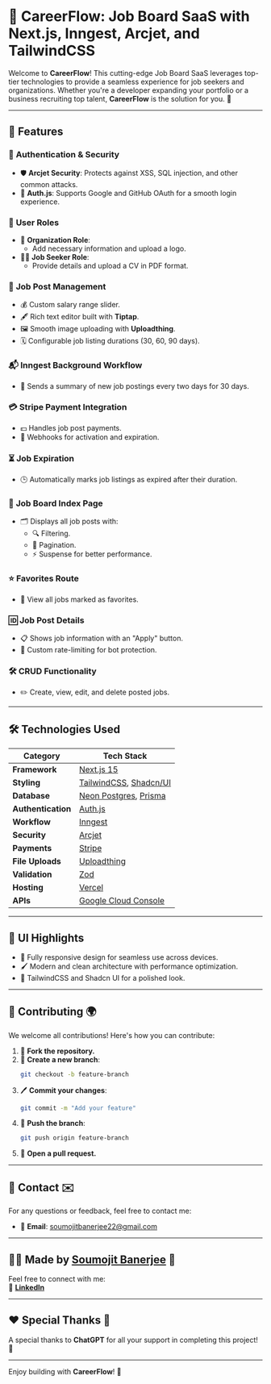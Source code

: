 # 🚀 **CareerFlow**: Job Board SaaS with Next.js, Inngest, Arcjet, and TailwindCSS

Welcome to **CareerFlow**! This cutting-edge Job Board SaaS leverages top-tier technologies to provide a seamless experience for job seekers and organizations. Whether you're a developer expanding your portfolio or a business recruiting top talent, **CareerFlow** is the solution for you. 🌟

---

## 🌟 **Features**

### 🔐 **Authentication & Security**
- 🛡️ **Arcjet Security**: Protects against XSS, SQL injection, and other common attacks.
- 🔑 **Auth.js**: Supports Google and GitHub OAuth for a smooth login experience.

### 👥 **User Roles**
- 🏢 **Organization Role**:
  - Add necessary information and upload a logo.
- 🧑‍💼 **Job Seeker Role**:
  - Provide details and upload a CV in PDF format.

### 📝 **Job Post Management**
- 💰 Custom salary range slider.
- 🖋️ Rich text editor built with **Tiptap**.
- 🖼️ Smooth image uploading with **Uploadthing**.
- 🗓️ Configurable job listing durations (30, 60, 90 days).

### 📬 **Inngest Background Workflow**
- 📨 Sends a summary of new job postings every two days for 30 days.

### 💳 **Stripe Payment Integration**
- 💵 Handles job post payments.
- 🔗 Webhooks for activation and expiration.

### ⏳ **Job Expiration**
- 🕒 Automatically marks job listings as expired after their duration.

### 📄 **Job Board Index Page**
- 🗂️ Displays all job posts with:
  - 🔍 Filtering.
  - 📄 Pagination.
  - ⚡ Suspense for better performance.

### ⭐ **Favorites Route**
- 🌟 View all jobs marked as favorites.

### 🆔 **Job Post Details**
- 📋 Shows job information with an "Apply" button.
- 🔐 Custom rate-limiting for bot protection.

### 🛠️ **CRUD Functionality**
- ✏️ Create, view, edit, and delete posted jobs.

---

## 🛠️ **Technologies Used**

| **Category**          | **Tech Stack**                                                |
|-----------------------|--------------------------------------------------------------|
| **Framework**         | [Next.js 15](https://nextjs.org)                             |
| **Styling**           | [TailwindCSS](https://tailwindcss.com), [Shadcn/UI](https://ui.shadcn.com) |
| **Database**          | [Neon Postgres](https://neon.tech/), [Prisma](https://prisma.io) |
| **Authentication**    | [Auth.js](https://authjs.dev/)                               |
| **Workflow**          | [Inngest](https://innge.st/yt-jm-1)                          |
| **Security**          | [Arcjet](https://launch.arcjet.com/hIZ0QxX)                  |
| **Payments**          | [Stripe](https://stripe.com/)                                |
| **File Uploads**      | [Uploadthing](https://uploadthing.com/)                      |
| **Validation**        | [Zod](https://zod.dev/)                                      |
| **Hosting**           | [Vercel](https://vercel.com/)                                |
| **APIs**              | [Google Cloud Console](https://console.cloud.google.com/)    |

---

## 🎨 **UI Highlights**
- 📱 Fully responsive design for seamless use across devices.
- 🖌️ Modern and clean architecture with performance optimization.
- 🎨 TailwindCSS and Shadcn UI for a polished look.

---

## 💬 **Contributing 🌍**

We welcome all contributions! Here's how you can contribute:

1. 🍴 **Fork the repository.**
2. 🌿 **Create a new branch**:
    ```bash
    git checkout -b feature-branch
    ```
3. 🖊️ **Commit your changes**:
    ```bash
    git commit -m "Add your feature"
    ```
4. 🚀 **Push the branch**:
    ```bash
    git push origin feature-branch
    ```
5. 🔀 **Open a pull request.**

---

## 📧 **Contact ✉️**

For any questions or feedback, feel free to contact me:

- 📧 **Email**: [soumojitbanerjee22@gmail.com](mailto:soumojitbanerjee22@gmail.com)

---

## 👨‍💻 **Made by [Soumojit Banerjee](https://www.linkedin.com/in/soumojit-banerjee-4914b3228/)** 💼

Feel free to connect with me:  
🔗 [**LinkedIn**](https://www.linkedin.com/in/soumojit-banerjee-4914b3228/)  

---

## ❤️ **Special Thanks 🙏**

A special thanks to **ChatGPT** for all your support in completing this project! 🌟

---

Enjoy building with **CareerFlow**! 🚀

